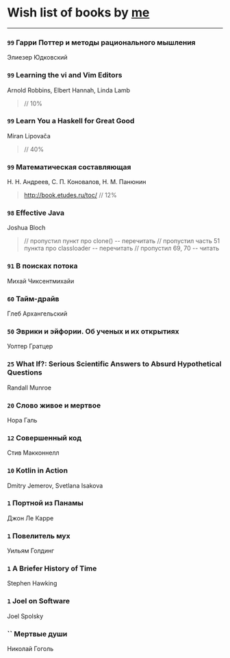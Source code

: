 # Wish list of books by [me](http://www.knigopis.com/#/me/books?u=uJ7AN6q0Bl)
---

### `99` Гарри Поттер и методы рационального мышления
Элиезер Юдковский

### `99` Learning the vi and Vim Editors
Arnold Robbins, Elbert Hannah, Linda Lamb
> // 10%

### `99` Learn You a Haskell for Great Good
Miran Lipovača
> // 40%

### `99` Математическая составляющая
Н. Н. Андреев, С. П. Коновалов, Н. М. Панюнин
> http://book.etudes.ru/toc/ // 12%

### `98` Effective Java
Joshua Bloch
> // пропустил пункт про clone() -- перечитать
> // пропустил часть 51 пункта про classloader -- перечитать
> // пропустил 69, 70 -- читать

### `91` В поисках потока
Михай Чиксентмихайи

### `60` Тайм-драйв
Глеб Архангельский

### `50` Эврики и эйфории. Об ученых и их открытиях
Уолтер Гратцер

### `25` What If?: Serious Scientific Answers to Absurd Hypothetical Questions
Randall Munroe

### `20` Слово живое и мертвое
Нора Галь

### `12` Совершенный код
Стив Макконнелл

### `10` Kotlin in Action
Dmitry Jemerov, Svetlana Isakova

### `1` Портной из Панамы
Джон Ле Карре

### `1` Повелитель мух
Уильям Голдинг

### `1` A Briefer History of Time
Stephen Hawking

### `1` Joel on Software
Joel Spolsky

### `` Мертвые души
Николай Гоголь

